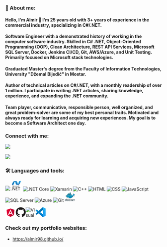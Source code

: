 
### 📜 About me:

#### Hello, I'm Almir 👋 I'm 25 years old with 3+ years of experience in the commercial industry, specializing in C#/.NET.
#### Software Engineer with a demonstrated history of working in the computer software industry. Skilled in C# .NET, Object-Oriented Programming (OOP), Clean Architecture, REST API Services, Microsoft SQL Server, Docker, Jenkins CI/CD, Git, AWS/Azure, and Unit Testing. Primarily focused on Microsoft stack technologies.
#### Graduated Master's degree from the Faculty of Information Technologies, University "Džemal Bijedić"​ in Mostar.
#### Author of technical articles on C#/.NET, with a monthly readership of over 1 million. I participate in writing .NET articles, sharing knowledge, experience, and expanding the .NET community.
#### Team player, communicative, responsible person, well organized, and great problem-solver are some of my best personal traits. Motivated and always ready for learning and acquiring new experiences. My goal is to become a Software Architect one day.


### Connect with me:

<p>
  <a href="https://www.linkedin.com/in/almir-tihak/"><img src="https://icon-library.com/images/linkedin-icon-no-background/linkedin-icon-no-background-8.jpg" height="35px" width:"35px"/></a>  
</p>

<p>
  <a href="mailto:almir.tihak98@hotmail.com"><img src="https://techcommunity.microsoft.com/t5/image/serverpage/image-id/172206i70472167E79B9D0F/image-size/large?v=v2&px=999" height="35px" width:"35px"/></a>  
</p>


### 🛠️ Languages and tools:

<p>
  <a><img src="https://iconape.com/wp-content/files/sh/51404/svg/c--4.svg" height="33px" width:"33px"/></a>
<a><img src="https://raw.githubusercontent.com/devicons/devicon/master/icons/dot-net/dot-net-original-wordmark.svg" alt="dotnet" width="33" height="33" title="Dot Net"/></a>
  <a><img src="https://upload.wikimedia.org/wikipedia/commons/thumb/e/ee/.NET_Core_Logo.svg/768px-.NET_Core_Logo.svg.png" height="33px" width:"33px title=".NET Core"/></a>  
  <a><img src="https://cdn.iconscout.com/icon/free/png-512/xamarin-282427.png" height="33px" width:"33px" title="Xamarin"/></a>  
  <a><img src="https://user-images.githubusercontent.com/42747200/46140125-da084900-c26d-11e8-8ea7-c45ae6306309.png" height="33px" width:"33px" title="C++"/></a>  
  <a><img src="https://cdn.iconscout.com/icon/free/png-256/html5-10-569380.png" height="33px" width:"33px" title="HTML"/></a>
  <a><img src="https://www.kindpng.com/picc/m/464-4640184_css3-png-download-css-icon-transparent-png.png" height="33px" width:"33px" title="CSS"/></a>
  <a><img src="https://cdn.icon-icons.com/icons2/2108/PNG/512/javascript_icon_130900.png" height="33px" width:"33px" title="JavaScript"/></a>
  <a><img src="https://img.icons8.com/color/452/microsoft-sql-server.png" height="33px" width:"33px" title="SQL Server"/></a>
  <a><img src="https://miro.medium.com/max/400/0*iA9H2aIpVfOIspdf.png" height="33px" width:"33px" title="Azure"/></a>
  <a><img src="https://upload.wikimedia.org/wikipedia/commons/thumb/3/3f/Git_icon.svg/1024px-Git_icon.svg.png" height="33px" width:"33px" title="Git"/></a>
  <a><img src="https://raw.githubusercontent.com/devicons/devicon/master/icons/docker/docker-original-wordmark.svg" alt="docker" width="33px" height="" title="Docker"/></a>
  
  [<img align="left" alt="Angular" title="Angular" width="34px" height="34px" src="https://raw.githubusercontent.com/github/explore/80688e429a7d4ef2fca1e82350fe8e3517d3494d/topics/angular/angular.png" />]()
[<img align="left" alt="GitHub" title="GitHub" width="32px" height="32px" src="https://raw.githubusercontent.com/github/explore/78df643247d429f6cc873026c0622819ad797942/topics/github/github.png" />]()
[<img align="left" alt="Visual Studio" title="Visual Studio" width="32px" height="32px" src="https://static.wikia.nocookie.net/logopedia/images/6/62/Brand_Visual_Studio_Win_2019.svg/revision/latest/scale-to-width-down/340?cb=20191019024151" />]()
[<img align="left" alt="Visual Studio Code" title="Visual Studio Code" width="32px" height="32px" src="https://raw.githubusercontent.com/github/explore/80688e429a7d4ef2fca1e82350fe8e3517d3494d/topics/visual-studio-code/visual-studio-code.png" />]()

</p>


<br /><br />
### Check out my portfolio websites:
- https://almir98.github.io/
